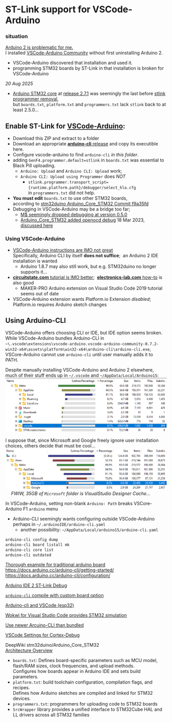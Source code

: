# ST-Link support for VSCode-Arduino
### situation
[Arduino 2 is problematic for me.](https://blekenbleu.github.io/static/Arduino2/)  
I installed [VSCode-Arduino Community](https://marketplace.visualstudio.com/items?itemName=vscode-arduino.vscode-arduino-community) without first uninstalling Arduino 2.  
- VSCode-Arduino discovered that installation and used it.  
- programming STM32 boards by ST-Link in that installation is broken for VSCode-Arduino  

*20 Aug 2025*  
- [Arduino STM32 core](https://github.com/stm32duino/Arduino_Core_STM32) at [release 2.7.1](https://github.com/stm32duino/Arduino_Core_STM32/releases/tag/2.7.1)
	was seemingly the last before [stlink programmer removal](https://github.com/stm32duino/Arduino_Core_STM32/commit/f9a35fd714b889475e067d8c2c72c551ea3c0cba),   
	but `boards.txt`, `platform.txt` and `programmers.txt` lack `stlink` back to at least 2.5.0...  

## Enable ST-Link for [VSCode-Arduino](https://blekenbleu.github.io/static/VSCodeArduino/programming.htm):  
- Download this ZIP and extract to a folder
- Download an appropriate [**arduino-cli** release](https://github.com/arduino/arduino-cli/releases) and copy its executible here.
- Configure vscode-arduino to find `arduino-cli` *in this folder*.  
- adding `GenF4.programmer.default=stlink` in `boards.txt` was essential to Black Pill uploading.
	- `Arduino: Upload` and `Arduino CLI: Upload` work;  
	- `Arduino CLI: Upload using Programmer` does *NOT*  
		- `stlink.programmer.transport_script={runtime.platform.path}/debugger/select_hla.cfg`  
			in `programmers.txt` did not help.  
- **You must edit** `boards.txt` to use other STM32 boards,  
	according to [stm32duino Arduino_Core_STM32 Commit f9a35fd](https://github.com/stm32duino/Arduino_Core_STM32/commit/f9a35fd714b889475e067d8c2c72c551ea3c0cba)
- Debugging in VSCode-Arduino may be a bridge too far;
	- [M$ seemingly dropped debugging at version 0.5.0](https://github.com/Tnthr/vscode-arduino-debug#visual-studio-code-extension-for-arduino-the-fork)
	- [Arduino_Core_STM32 added openocd debug](https://github.com/stm32duino/Arduino_Core_STM32/pull/1976/files#diff-5c378d0844f0422d4d813eabe83f61ffce82014d8b8aa3e93ee35ce2ca14ca7b)
		18 Mar 2023, [discussed here](https://github.com/stm32duino/Arduino_Core_STM32/issues/1896)

### Using VSCode-Arduino  
- [VSCode-Arduino instructions are IMO not great](https://github.com/vscode-arduino/vscode-arduino#installation)  
	Specifically, Arduino CLI by itself **does not suffice**;&nbsp; an Arduino 2 IDE installation is wanted  
	- Arduino 1.8.7 may also still work, but e.g. STM32duino no longer supports it...
- [**circuitstate.com** tutorial is IMO better](https://www.circuitstate.com/tutorials/how-to-use-vs-code-for-creating-and-uploading-arduino-sketches/);&nbsp;
	[**electronics-lab.com** how-to](https://www.electronics-lab.com/project/programming-arduino-platform-io-arduino-extension-visual-studio-code-editor/) is also good
	- MAKER-PRO Arduino extension on Visual Studio Code 2019 tutorial seems out of date
- VSCode-Arduino extension wants Platform.io Extension *disabled*;&nbsp; Platform.io requires Arduino sketch changes



## Using Arduino-CLI

VSCode-Arduino offers choosing CLI or IDE, but IDE option seems broken.  
While VSCode-Arduino bundles Arduino-CLI in
`~\.vscode\extensions\vscode-arduino.vscode-arduino-community-0.7.2-win32-x64\assets\platform\win32-x64\arduino-cli\arduino-cli.exe`,  
VSCore-Arduino cannot use `arduino-cli` until user manually adds it to PATH.  

Despite manually installing VSCode-Arduino and Arduino 2 elsewhere,  
much of their stuff ends up in  `~/.vscode` and `~/AppData/Local/Arduino15`:  
![](vscode.png)  

I suppose that, since Microsoft and Google freely ignore user installation choices,
others decide that must be cool...  
![](Arduino15.png)  
 &emsp; *FWIW, 35GB of `Microsoft` folder is VisualStudio Designer Cache...*

In VSCode-Arduino, setting non-blank `Arduino: Path` breaks VSCore-Arduino F1 `arduino` menu
- Arduino-CLI seemingly wants configuring outside VSCode-Arduino  
  perhaps in `~/.arduinoIDE/arduino-cli.yaml`  
  - another possibility: `~/AppData/Local/arduino15/arduino-cli.yaml`  
```
arduino-cli config dump
arduino-cli board listall mk
arduino-cli core list
arduino-cli outdated
```

[Thorough example for traditional arduino board](https://www.dumblebots.com/blog/arduino-cli-getting-started)  
https://docs.arduino.cc/arduino-cli/getting-started/  
https://docs.arduino.cc/arduino-cli/configuration/  

[Arduino IDE 2 ST-Link Debug](https://www.stm32duino.com/viewtopic.php?t=1707)

[`arduino-cli` compile with custom board option](https://forum.arduino.cc/t/selecting-stm32f103cb-instead-of-default/1135893)

[Arduino-cli and VSCode (esp32)](https://cooling75.github.io/blog/arduino.html)

[Wokwi for Visual Studio Code provides STM32 simulation](https://docs.wokwi.com/vscode/getting-started)

[Use newer Arcuino-CLI than bundled](https://forum.arduino.cc/t/board-change-and-upload-issue-stm32-nucleo-32/951464)

[VSCode Settings for Cortex-Debug](https://github.com/Marus/cortex-debug/wiki)

DeepWiki stm32duino/Arduino_Core_STM32  
[Architecture Overview](https://deepwiki.com/stm32duino/Arduino_Core_STM32/1-overview#architecture-overview)  
- `boards.txt`: Defines board-specific parameters such as MCU model, flash/RAM sizes, clock frequencies, and upload methods.  
   Configures how boards appear in Arduino IDE and sets build parameters.  
- `platform.txt`: build toolchain configuration, compilation flags, and recipes.  
   Defines how Arduino sketches are compiled and linked for STM32 devices.  
- `programmers.txt`:  programmers for uploading code to STM32 boards  
- `SrcWrapper` library provides a unified interface to STM32Cube HAL and LL drivers across all STM32 families  

